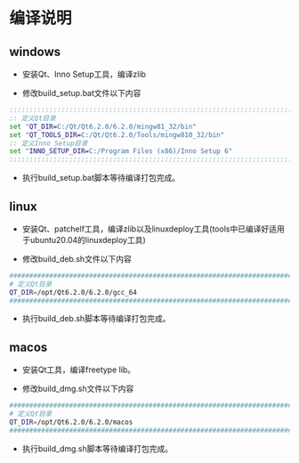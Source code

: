 
# 编译说明

## windows

- 安装Qt、Inno Setup工具，编译zlib

- 修改build_setup.bat文件以下内容

```bat
:::::::::::::::::::::::::::::::::::::::::::::::::::::::::::::::::::::::::::::::
:: 定义Qt目录
set "QT_DIR=C:/Qt/Qt6.2.0/6.2.0/mingw81_32/bin"
set "QT_TOOLS_DIR=C:/Qt/Qt6.2.0/Tools/mingw810_32/bin"
:: 定义Inno Setup目录
set "INNO_SETUP_DIR=C:/Program Files (x86)/Inno Setup 6"
:::::::::::::::::::::::::::::::::::::::::::::::::::::::::::::::::::::::::::::::
```

- 执行build_setup.bat脚本等待编译打包完成。

## linux

- 安装Qt、patchelf工具，编译zlib以及linuxdeploy工具(tools中已编译好适用于ubuntu20.04的linuxdeploy工具)

- 修改build_deb.sh文件以下内容

```sh
###############################################################################
# 定义Qt目录
QT_DIR=/opt/Qt6.2.0/6.2.0/gcc_64
###############################################################################
```

- 执行build_deb.sh脚本等待编译打包完成。

## macos

- 安装Qt工具，编译freetype lib。

- 修改build_dmg.sh文件以下内容

```sh
###############################################################################
# 定义Qt目录
QT_DIR=/opt/Qt6.2.0/6.2.0/macos
###############################################################################
```

- 执行build_dmg.sh脚本等待编译打包完成。
